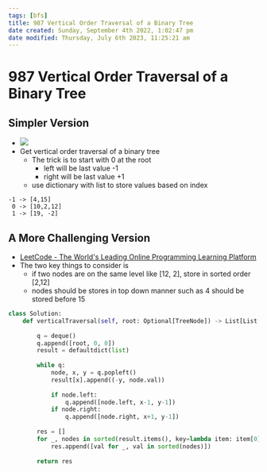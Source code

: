 ```yaml
---
tags: [bfs]
title: 987 Vertical Order Traversal of a Binary Tree
date created: Sunday, September 4th 2022, 1:02:47 pm
date modified: Thursday, July 6th 2023, 11:25:21 am
---
```


# 987 Vertical Order Traversal of a Binary Tree

## Simpler Version

- ![](https://i2.wp.com/rjp.b44.myftpupload.com/wp-content/uploads/2019/04/image-109.png?resize=286%2C360)
- Get vertical order traversal of a binary tree
	- The trick is to start with 0 at the root
		- left will be last value -1
		- right will be last value +1
	- use dictionary with list to store values based on index

```
-1 -> [4,15]
 0 -> [10,2,12]
 1 -> [19, -2]
```

## A More Challenging Version

- [LeetCode - The World's Leading Online Programming Learning Platform](https://leetcode.com/problems/vertical-order-traversal-of-a-binary-tree/)
- The two key things to consider is
	- if two nodes are on the same level like [12, 2], store in sorted order [2,12]
	- nodes should be stores in top down manner such as 4 should be stored before 15

```python
class Solution:
    def verticalTraversal(self, root: Optional[TreeNode]) -> List[List[int]]:
        
        q = deque()
        q.append([root, 0, 0])
        result = defaultdict(list)
        
        while q:
            node, x, y = q.popleft()
            result[x].append((-y, node.val))
            
            if node.left:
                q.append([node.left, x-1, y-1])
            if node.right:
                q.append([node.right, x+1, y-1])
                
        res = []
        for _, nodes in sorted(result.items(), key=lambda item: item[0]):
            res.append([val for _, val in sorted(nodes)])
            
        return res
```
